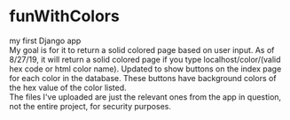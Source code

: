 # funWithColors
my first Django app <br>
My goal is for it to return a solid colored page based on user input. As of 8/27/19, it will return a solid colored page if you type localhost/color/(valid hex code or html color name). Updated to show buttons on the index page for each color in the database. These buttons have background colors of the hex value of the color listed.<br>
The files I've uploaded are just the relevant ones from the app in question, not the entire project, for security purposes.<br>
